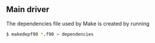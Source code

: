 Main driver
-----------

The dependencies file used by Make is created by running 

```bash
$ makedepf90 *.f90 > dependencies
```

